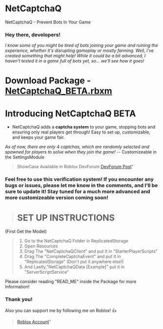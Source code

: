 # NetCaptchaQ
NetCaptchaQ - Prevent Bots In Your Game


### **Hey there, developers!**

*I know some of you might be tired of bots joining your game and ruining the experience, whether it's disrupting gameplay or mostly farming. Well, I've created something that might help! While it could be a bit advanced, I haven’t tested it in a game full of bots yet, so... we’ll see how it goes!*

# Download Package - [NetCaptchaQ_BETA.rbxm](https://github.com/SincerelyTamim/NetCaptchaQ/blob/main/NetCaptchaQ_BETA.rbxm)

# **Introducing NetCaptchaQ BETA**

* NetCaptchaQ adds a **captcha system** to your game, stopping bots and ensuring only real players get through! Easy to set up, customizable, and keeps your game fair.

*As of now, there are only 4 captchas, which are randomly selected and spawned for players to solve when they join the game!* -- Customizeable in the SettingsModule

> ShowCase Available in Roblox DevForum
> [DevForum Post](https://devforum.roblox.com/t/netcaptchaq-prevent-bots-in-your-game/3481864#hey-there-developers-1)"



### Feel free to use this verification system! If you encounter any bugs or issues, please let me know in the comments, and I'll be sure to update it! Stay tuned for a much more advanced and more customizeable version coming soon!

>  # SET UP INSTRUCTIONS
(First Get the Model)
>1.  Go to the NetCaptchaQ Folder in ReplicatedStorage
>2.  Open Resources
>3.  Drag The "NetCaptchaQClient" and put it in "StarterPlayerScripts"
>4.  Drag The "CompleteCaptchaEvent" and put it in "ReplicatedStorage" (Don't put it anywhere else!)
>5.  And Lastly,"NetCaptchaQData [Example]" put it in "ServerScriptService"

Please consider reading "READ_ME" inside the Package for more Information! 

### Thank you!
Also you can support me by following me on Roblox! 👍
> [Roblox Account](https://www.roblox.com/users/1647737309/profile)"

